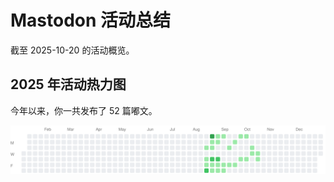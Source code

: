 # Mastodon 活动总结

截至 2025-10-20 的活动概览。

## 2025 年活动热力图

今年以来，你一共发布了 52 篇嘟文。

![Activity Heatmap](./heatmap.svg)